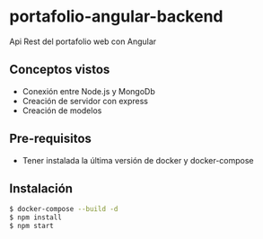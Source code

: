 # portafolio-angular-backend

Api Rest del portafolio web con Angular

## Conceptos vistos

- Conexión entre Node.js y MongoDb
- Creación de servidor con express
- Creación de modelos

## Pre-requisitos

- Tener instalada la última versión de docker y docker-compose

## Instalación

```bash
$ docker-compose --build -d
$ npm install
$ npm start
``` 